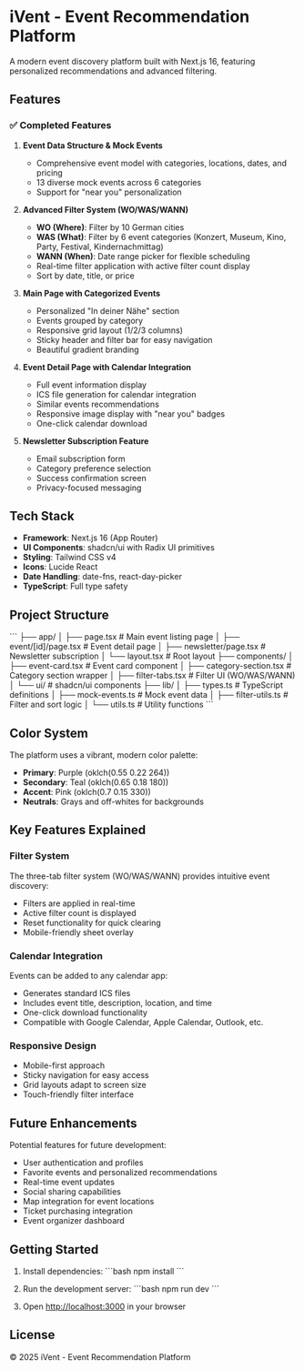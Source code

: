 # iVent - Event Recommendation Platform

A modern event discovery platform built with Next.js 16, featuring personalized recommendations and advanced filtering.

## Features

### ✅ Completed Features

1. **Event Data Structure & Mock Events**
   - Comprehensive event model with categories, locations, dates, and pricing
   - 13 diverse mock events across 6 categories
   - Support for "near you" personalization

2. **Advanced Filter System (WO/WAS/WANN)**
   - **WO (Where)**: Filter by 10 German cities
   - **WAS (What)**: Filter by 6 event categories (Konzert, Museum, Kino, Party, Festival, Kindernachmittag)
   - **WANN (When)**: Date range picker for flexible scheduling
   - Real-time filter application with active filter count display
   - Sort by date, title, or price

3. **Main Page with Categorized Events**
   - Personalized "In deiner Nähe" section
   - Events grouped by category
   - Responsive grid layout (1/2/3 columns)
   - Sticky header and filter bar for easy navigation
   - Beautiful gradient branding

4. **Event Detail Page with Calendar Integration**
   - Full event information display
   - ICS file generation for calendar integration
   - Similar events recommendations
   - Responsive image display with "near you" badges
   - One-click calendar download

5. **Newsletter Subscription Feature**
   - Email subscription form
   - Category preference selection
   - Success confirmation screen
   - Privacy-focused messaging

## Tech Stack

- **Framework**: Next.js 16 (App Router)
- **UI Components**: shadcn/ui with Radix UI primitives
- **Styling**: Tailwind CSS v4
- **Icons**: Lucide React
- **Date Handling**: date-fns, react-day-picker
- **TypeScript**: Full type safety

## Project Structure

\`\`\`
├── app/
│   ├── page.tsx                 # Main event listing page
│   ├── event/[id]/page.tsx      # Event detail page
│   ├── newsletter/page.tsx      # Newsletter subscription
│   └── layout.tsx               # Root layout
├── components/
│   ├── event-card.tsx           # Event card component
│   ├── category-section.tsx     # Category section wrapper
│   ├── filter-tabs.tsx          # Filter UI (WO/WAS/WANN)
│   └── ui/                      # shadcn/ui components
├── lib/
│   ├── types.ts                 # TypeScript definitions
│   ├── mock-events.ts           # Mock event data
│   ├── filter-utils.ts          # Filter and sort logic
│   └── utils.ts                 # Utility functions
\`\`\`

## Color System

The platform uses a vibrant, modern color palette:
- **Primary**: Purple (oklch(0.55 0.22 264))
- **Secondary**: Teal (oklch(0.65 0.18 180))
- **Accent**: Pink (oklch(0.7 0.15 330))
- **Neutrals**: Grays and off-whites for backgrounds

## Key Features Explained

### Filter System
The three-tab filter system (WO/WAS/WANN) provides intuitive event discovery:
- Filters are applied in real-time
- Active filter count is displayed
- Reset functionality for quick clearing
- Mobile-friendly sheet overlay

### Calendar Integration
Events can be added to any calendar app:
- Generates standard ICS files
- Includes event title, description, location, and time
- One-click download functionality
- Compatible with Google Calendar, Apple Calendar, Outlook, etc.

### Responsive Design
- Mobile-first approach
- Sticky navigation for easy access
- Grid layouts adapt to screen size
- Touch-friendly filter interface

## Future Enhancements

Potential features for future development:
- User authentication and profiles
- Favorite events and personalized recommendations
- Real-time event updates
- Social sharing capabilities
- Map integration for event locations
- Ticket purchasing integration
- Event organizer dashboard

## Getting Started

1. Install dependencies:
   \`\`\`bash
   npm install
   \`\`\`

2. Run the development server:
   \`\`\`bash
   npm run dev
   \`\`\`

3. Open [http://localhost:3000](http://localhost:3000) in your browser

## License

© 2025 iVent - Event Recommendation Platform
